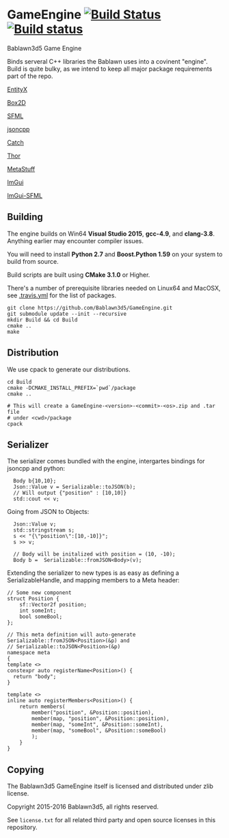 # GameEngine [![Build Status](https://travis-ci.org/Bablawn3d5/GameEngine.svg?branch=master)](https://travis-ci.org/Bablawn3d5/GameEngine) [![Build status](https://ci.appveyor.com/api/projects/status/4kyg48lhpudisk6f/branch/master?svg=true)](https://ci.appveyor.com/project/PHEN-/gameengine/branch/master)
Bablawn3d5 Game Engine

Binds serveral C++ libraries the Bablawn uses into a covinent "engine". Build is quite bulky, as we intend to keep all major package requirements part of the repo.

[EntityX](https://github.com/alecthomas/entityx)

[Box2D](https://github.com/erincatto/Box2D)

[SFML](https://github.com/SFML/SFML)

[jsoncpp](https://github.com/open-source-parsers/jsoncpp.git)

[Catch](https://github.com/philsquared/Catch)

[Thor](https://github.com/Bromeon/Thor)

[MetaStuff](https://github.com/EliasD/MetaStuff)

[ImGui](https://github.com/ocornut/imgui)

[ImGui-SFML](https://github.com/EliasD/imgui-sfml)

## Building

The engine builds on Win64 **Visual Studio 2015**, **gcc-4.9**, and **clang-3.8**. Anything earlier may encounter compiler issues.

You will need to install **Python 2.7** and **Boost.Python 1.59** on your system to build from source.

Build scripts are built using **CMake 3.1.0** or Higher.

There's a number of prerequisite libraries needed on Linux64 and MacOSX, see [.travis.yml](.travis.yml) for the list of packages.

```
git clone https://github.com/Bablawn3d5/GameEngine.git
git submodule update --init --recursive
mkdir Build && cd Build
cmake ..
make
```

## Distribution

We use cpack to generate our distributions.

```
cd Build
cmake -DCMAKE_INSTALL_PREFIX=`pwd`/package
cmake ..

# This will create a GameEngine-<version>-<commit>-<os>.zip and .tar file
# under <cwd>/package
cpack
```

##  Serializer

The serializer comes bundled with the engine, intergartes bindings for jsoncpp and python:


```
  Body b{10,10};
  Json::Value v = Serializable::toJSON(b);
  // Will output {"position" : [10,10]}
  std::cout << v;
```

Going from JSON to Objects:

```
  Json::Value v;
  std::stringstream s;
  s << "{\"position\":[10,-10]}";
  s >> v;

  // Body will be initalized with position = (10, -10);
  Body b =  Serializable::fromJSON<Body>(v);
```

Extending the serializer to new types is as easy as defining a SerializableHandle, and mapping members to a Meta header:

```
// Some new component
struct Position {
    sf::Vector2f position;
    int someInt;
    bool someBool;
};

// This meta definition will auto-generate Serializable::fromJSON<Position>(&p) and 
// Serializable::toJSON<Position>(&p) 
namespace meta
{
template <>
constexpr auto registerName<Position>() {
  return "body";
}

template <>
inline auto registerMembers<Position>() {
    return members(
        member("position", &Position::position),
        member(map, "position", &Position::position),
        member(map, "someInt", &Position::someInt),
        member(map, "someBool", &Position::someBool)
        );
    }
}

```

## Copying

The Bablawn3d5 GameEngine itself is licensed and distributed under zlib license.

Copyright 2015-2016 Bablawn3d5, all rights reserved.

See `license.txt` for all related third party and open source licenses in this repository.
